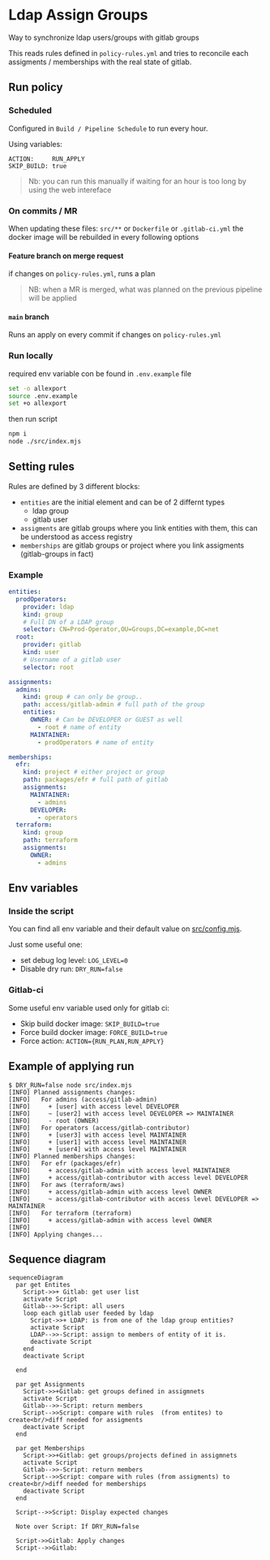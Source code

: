 # Ldap Assign Groups

Way to synchronize ldap users/groups with gitlab groups

This reads rules defined in `policy-rules.yml` and tries to reconcile each assigments / memberships with the real state of gitlab.

## Run policy

### Scheduled

Configured in `Build / Pipeline Schedule` to run every hour.

Using variables:
```
ACTION:     RUN_APPLY
SKIP_BUILD: true
```

> Nb: you can run this  manually if waiting for an hour is too long by using the web intereface

### On commits / MR

When updating these files: `src/**` or `Dockerfile` or `.gitlab-ci.yml` the docker image will be rebuilded in every following options

#### Feature branch on merge request

if changes on `policy-rules.yml`, runs a plan

> NB: when a MR is merged, what was planned on the previous pipeline will be applied

#### `main` branch

Runs an apply on every commit if changes on `policy-rules.yml`

### Run locally

required env variable con be found in `.env.example` file 

```sh
set -o allexport
source .env.example
set +o allexport
```

then run script 
```sh
npm i
node ./src/index.mjs
```

## Setting rules

Rules are defined by 3 different blocks:
- `entities` are the initial element and can be of 2 differnt types
  - ldap group
  - gitlab user
- `assigments` are gitlab groups where you link entities with them, this can be understood as access registry
- `memberships` are gitlab groups or project where you link assigments (gitlab-groups in fact)

### Example

```yml
entities:
  prodOperators:
    provider: ldap
    kind: group
    # Full DN of a LDAP group
    selector: CN=Prod-Operator,OU=Groups,DC=example,DC=net 
  root:
    provider: gitlab
    kind: user
    # Username of a gitlab user
    selector: root

assignments:
  admins:
    kind: group # can only be group..
    path: access/gitlab-admin # full path of the group
    entities:
      OWNER: # Can be DEVELOPER or GUEST as well
        - root # name of entity
      MAINTAINER:
        - prodOperators # name of entity

memberships:
  efr:
    kind: project # either project or group
    path: packages/efr # full path of gitlab
    assignments:
      MAINTAINER:
        - admins
      DEVELOPER:
        - operators
  terraform:
    kind: group
    path: terraform
    assignments:
      OWNER:
        - admins
```


## Env variables

### Inside the script

You can find all env variable and their default value on [src/config.mjs](src/config.mjs#L26).

Just some useful one:
- set debug log level: `LOG_LEVEL=0`
- Disable dry run: `DRY_RUN=false`

### Gitlab-ci

Some useful env variable used only for gitlab ci:
- Skip build docker image: `SKIP_BUILD=true`
- Force build docker image: `FORCE_BUILD=true`
- Force action: `ACTION={RUN_PLAN,RUN_APPLY}`

## Example of applying run

```log
$ DRY_RUN=false node src/index.mjs
[INFO] Planned assignments changes:
[INFO]   For admins (access/gitlab-admin)
[INFO]     + [user] with access level DEVELOPER
[INFO]     ~ [user2] with access level DEVELOPER => MAINTAINER
[INFO]     - root (OWNER)
[INFO]   For operators (access/gitlab-contributor)
[INFO]     + [user3] with access level MAINTAINER
[INFO]     + [user1] with access level MAINTAINER
[INFO]     + [user4] with access level MAINTAINER
[INFO] Planned memberships changes:
[INFO]   For efr (packages/efr)
[INFO]     + access/gitlab-admin with access level MAINTAINER
[INFO]     + access/gitlab-contributor with access level DEVELOPER
[INFO]   For aws (terraform/aws)
[INFO]     + access/gitlab-admin with access level OWNER
[INFO]     ~ access/gitlab-contributor with access level DEVELOPER => MAINTAINER
[INFO]   For terraform (terraform)
[INFO]     + access/gitlab-admin with access level OWNER
[INFO]
[INFO] Applying changes...
```

## Sequence diagram

```mermaid
sequenceDiagram
  par get Entites
    Script->>+ Gitlab: get user list
    activate Script
    Gitlab-->>-Script: all users
    loop each gitlab user feeded by ldap
      Script->>+ LDAP: is from one of the ldap group entities?
      activate Script
      LDAP-->>-Script: assign to members of entity of it is.
      deactivate Script
    end
    deactivate Script

  end

  par get Assignments
    Script->>+Gitlab: get groups defined in assigmnets
    activate Script
    Gitlab-->>-Script: return members
    Script-->>Script: compare with rules  (from entites) to  create<br/>diff needed for assigments
    deactivate Script
  end

  par get Memberships
    Script->>+Gitlab: get groups/projects defined in assigmnets
    activate Script
    Gitlab-->>-Script: return members
    Script-->>Script: compare with rules (from assigments) to  create<br/>diff needed for memberships
    deactivate Script
  end

  Script-->>Script: Display expected changes

  Note over Script: If DRY_RUN=false

  Script->>Gitlab: Apply changes
  Script-->>Gitlab: 

```